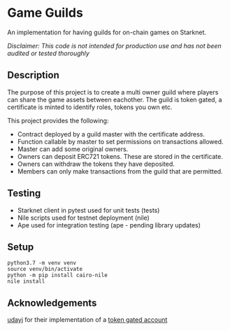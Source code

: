 # Game Guilds
An implementation for having guilds for on-chain games on Starknet.

_Disclaimer: This code is not intended for production use and has not been audited or tested thoroughly_

## Description
The purpose of this project is to create a multi owner guild where players can share the game assets between eachother. The guild is token gated, a certificate is minted to identify roles, tokens you own etc.

This project provides the following:

  - Contract deployed by a guild master with the certificate address.
  - Function callable by master to set permissions on transactions allowed.
  - Master can add some original owners.
  - Owners can deposit ERC721 tokens. These are stored in the certificate.
  - Owners can withdraw the tokens they have deposited.
  - Members can only make transactions from the guild that are permitted.

## Testing

- Starknet client in pytest used for unit tests (tests)
- Nile scripts used for testnet deployment (nile)
- Ape used for integration testing (ape - pending library updates)

## Setup

```
python3.7 -m venv venv
source venv/bin/activate
python -m pip install cairo-nile
nile install
```

## Acknowledgements

[udayj](https://twitter.com/udayj) for their implementation of a [token gated account](https://github.com/udayj/token_gated_account)
